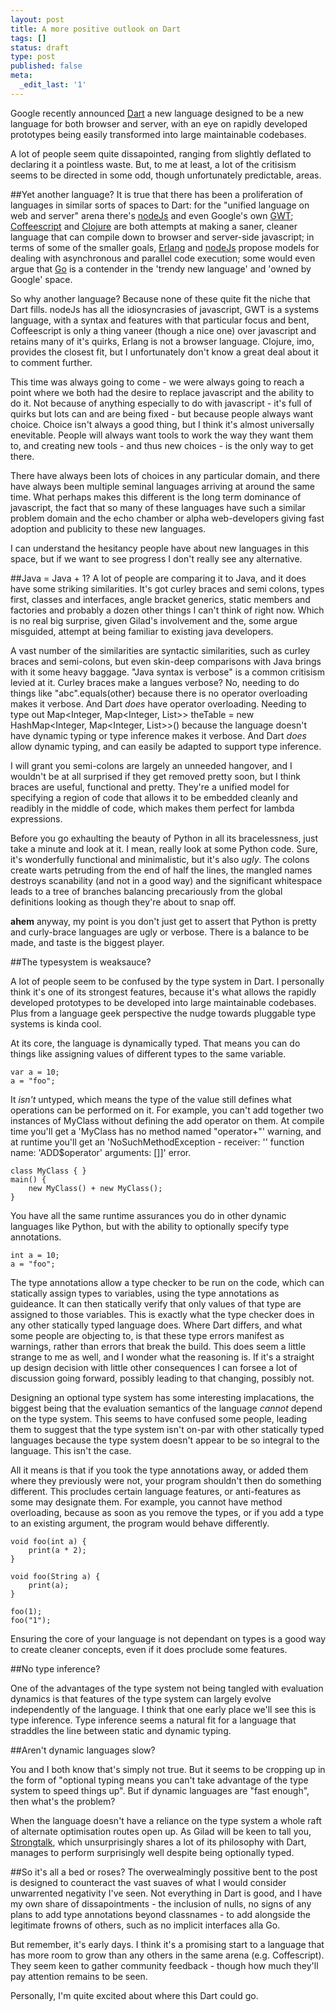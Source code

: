 ```yaml
---
layout: post
title: A more positive outlook on Dart
tags: []
status: draft
type: post
published: false
meta:
  _edit_last: '1'
---
```

Google recently announced [Dart](http://www.dartlang.org/) a new language designed to be a new language for both browser and server, with an eye on rapidly developed prototypes being easily transformed into large maintainable codebases.

A lot of people seem quite dissapointed, ranging from slightly deflated to declaring it a pointless waste. But, to me at least, a lot of the critisism seems to be directed in some odd, though unfortunately predictable, areas.

##Yet another language?
It is true that there has been a proliferation of languages in similar sorts of spaces to Dart: for the "unified language on web and server" arena there's [nodeJs](http://nodejs.org) and even Google's own [GWT](http://code.google.com/webtoolkit/); [Coffeescript](http://jashkenas.github.com/coffee-script/) and [Clojure](http://clojure.org/) are both attempts at making a saner, cleaner language that can compile down to browser and server-side javascript; in terms of some of the smaller goals, [Erlang](http://www.erlang.org/) and [nodeJs](http://nodejs.org/) propose models for dealing with asynchronous and parallel code execution; some would even argue that [Go](http://golang.org/) is a contender in the 'trendy new language' and 'owned by Google' space.

So why another language? Because none of these quite fit the niche that Dart fills. nodeJs has all the idiosyncrasies of javascript, GWT is a systems language, with a syntax and features with that particular focus and bent, Coffeescript is only a thing vaneer (though a nice one) over javascript and retains many of it's quirks, Erlang is not a browser language. Clojure, imo, provides the closest fit, but I unfortunately don't know a great deal about it to comment further.

This time was always going to come - we were always going to reach a point where we both had the desire to replace javascript and the ability to do it. Not because of anything especially to do with javascript - it's full of quirks but lots can and are being fixed - but because people always want choice. Choice isn't always a good thing, but I think it's almost universally enevitable. People will always want tools to work the way they want them to, and creating new tools - and thus new choices - is the only way to get there.

There have always been lots of choices in any particular domain, and there have always been multiple seminal languages arriving at around the same time. What perhaps makes this different is the long term dominance of javascript, the fact that so many of these languages have such a similar problem domain and the echo chamber or alpha web-developers giving fast adoption and publicity to these new languages.

I can understand the hesitancy people have about new languages in this space, but if we want to see progress I don't really see any alternative.

##Java = Java + 1?
A lot of people are comparing it to Java, and it does have some striking similarities. It's got curley braces and semi colons, types first, classes and interfaces, angle bracket generics, static members and factories and probably a dozen other things I can't think of right now. Which is no real big surprise, given Gilad's involvement and the, some argue misguided, attempt at being familiar to existing java developers.

A vast number of the similarities are syntactic similarities, such as curley braces and semi-colons, but even skin-deep comparisons with Java brings with it some heavy baggage. "Java syntax is verbose" is a common critisism levied at it. Curley braces make a langues verbose? No, needing to do things like "abc".equals(other) because there is no operator overloading makes it verbose. And Dart *does* have operator overloading. Needing to type out Map<Integer, Map<Integer, List<String>>> theTable = new HashMap<Integer, Map<Integer, List<String>>>() because the language doesn't have dynamic typing or type inference makes it verbose. And Dart *does* allow dynamic typing, and can easily be adapted to support type inference.

I will grant you semi-colons are largely an unneeded hangover, and I wouldn't be at all surprised if they get removed pretty soon, but I think braces are useful, functional and pretty. They're a unified model for specifying a region of code that allows it to be embedded cleanly and readibly in the middle of code, which makes them perfect for lambda expressions.

Before you go exhaulting the beauty of Python in all its bracelessness, just take a minute and look at it. I mean, really look at some Python code. Sure, it's wonderfully functional and minimalistic, but it's also *ugly*. The colons create warts petruding from the end of half the lines, the mangled names destroys scanability (and not in a good way) and the significant whitespace leads to a tree of branches balancing precariously from the global definitions looking as though they're about to snap off.

**ahem** anyway, my point is you don't just get to assert that Python is pretty and curly-brace languages are ugly or verbose. There is a balance to be made, and taste is the biggest player.

##The typesystem is weaksauce?

A lot of people seem to be confused by the type system in Dart. I personally think it's one of its strongest features, because it's what allows the rapidly developed prototypes to be developed into large maintainable codebases. Plus from a language geek perspective the nudge towards pluggable type systems is kinda cool.

At its core, the language is dynamically typed. That means you can do things like assigning values of different types to the same variable.

	var a = 10;
	a = "foo";

It *isn't* untyped, which means the type of the value still defines what operations can be performed on it. For example, you can't add together two instances of MyClass without defining the add operator on them. At compile time you'll get a 'MyClass has no method named "operator+"' warning, and at runtime you'll get an 'NoSuchMethodException - receiver: '' function name: 'ADD$operator' arguments: []]' error.

	class MyClass { }
	main() {
		new MyClass() + new MyClass();
	}

You have all the same runtime assurances you do in other dynamic languages like Python, but with the ability to optionally specify type annotations.

	int a = 10;
	a = "foo";

The type annotations allow a type checker to be run on the code, which can statically assign types to variables, using the type annotations as guideance. It can then statically verify that only values of that type are assigned to those variables. This is exactly what the type checker does in any other statically typed language does. Where Dart differs, and what some people are objecting to, is that these type errors manifest as warnings, rather than errors that break the build. This does seem a little strange to me as well, and I wonder what the reasoning is. If it's a straight up design decision with little other consequences I can forsee a lot of discussion going forward, possibly leading to that changing, possibly not.

Designing an optional type system has some interesting implacations, the biggest being that the evaluation semantics of the language *cannot* depend on the type system. This seems to have confused some people, leading them to suggest that the type system isn't on-par with other statically typed languages because the type system doesn't appear to be so integral to the language. This isn't the case.

All it means is that if you took the type annotations away, or added them where they previously were not, your program shouldn't then do something different. This procludes certain language features, or anti-features as some may designate them. For example, you cannot have method overloading, because as soon as you remove the types, or if you add a type to an existing argument, the program would behave differently.

	void foo(int a) {
	    print(a * 2);
	}

	void foo(String a) {
		print(a);
	}

	foo(1);
	foo("1");

Ensuring the core of your language is not dependant on types is a good way to create cleaner concepts, even if it does proclude some features.

##No type inference?

One of the advantages of the type system not being tangled with evaluation dynamics is that features of the type system can largely evolve independently of the language. I think that one early place we'll see this is type inference. Type inference seems a natural fit for a language that straddles the line between static and dynamic typing.

##Aren't dynamic languages slow?

You and I both know that's simply not true. But it seems to be cropping up in the form of "optional typing means you can't take advantage of the type system to speed things up". But if dynamic languages are "fast enough", then what's the problem?

When the language doesn't have a reliance on the type system a whole raft of alternate optimisation routes open up. As Gilad will be keen to tall you, [Strongtalk](http://www.strongtalk.org/), which unsurprisingly shares a lot of its philosophy with Dart, manages to perform surprisingly well despite being optionally typed.

##So it's all a bed or roses?
The overwealmingly possitive bent to the post is designed to counteract the vast suaves of what I would consider unwarrented negativity I've seen. Not everything in Dart is good, and I have my own share of dissapointments - the inclusion of nulls, no signs of any plans to add type annotations beyond classnames - to add alongside the legitimate frowns of others, such as no implicit interfaces alla Go.

But remember, it's early days. I think it's a promising start to a language that has more room to grow than any others in the same arena (e.g. Coffescript). They seem keen to gather community feedback - though how much they'll pay attention remains to be seen.

Personally, I'm quite excited about where this Dart could go.
